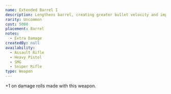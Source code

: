 ```yaml
---
name: Extended Barrel I
description: Lengthens barrel, creating greater bullet velocity and impact.
rarity: Uncommon
cost: 5000
placement: Barrel
notes:
  - Extra Damage
createdBy: null
availability:
  - Assault Rifle
  - Heavy Pistol
  - SMG
  - Sniper Rifle
type: Weapon
---
```

+1 on damage rolls made with this weapon.
